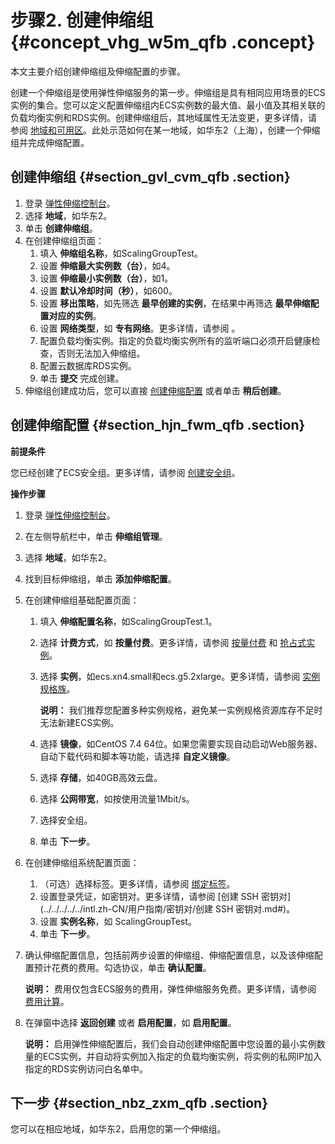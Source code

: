 # 步骤2. 创建伸缩组 {#concept_vhg_w5m_qfb .concept}

本文主要介绍创建伸缩组及伸缩配置的步骤。

创建一个伸缩组是使用弹性伸缩服务的第一步。伸缩组是具有相同应用场景的ECS实例的集合。您可以定义配置伸缩组内ECS实例数的最大值、最小值及其相关联的负载均衡实例和RDS实例。创建伸缩组后，其地域属性无法变更，更多详情，请参阅 [地域和可用区](../../../../../intl.zh-CN/通用参考/地域和可用区.md#)。此处示范如何在某一地域，如华东2（上海），创建一个伸缩组并完成伸缩配置。

## 创建伸缩组 {#section_gvl_cvm_qfb .section}

1.  登录 [弹性伸缩控制台](https://essnew.console.aliyun.com/#/ess/region/cn-shanghai)。
2.  选择 **地域**，如华东2。
3.  单击 **创建伸缩组**。
4.  在创建伸缩组页面：
    1.  填入 **伸缩组名称**，如ScalingGroupTest。
    2.  设置 **伸缩最大实例数（台）**，如4。
    3.  设置 **伸缩最小实例数（台）**，如1。
    4.  设置 **默认冷却时间（秒）**，如600。
    5.  设置 **移出策略**，如先筛选 **最早创建的实例**，在结果中再筛选 **最早伸缩配置对应的实例**。
    6.  设置 **网络类型**，如 **专有网络**。更多详情，请参阅 。
    7.  配置负载均衡实例。指定的负载均衡实例所有的监听端口必须开启健康检查，否则无法加入伸缩组。
    8.  配置云数据库RDS实例。
    9.  单击 **提交** 完成创建。
5.  伸缩组创建成功后，您可以直接 [创建伸缩配置](#) 或者单击 **稍后创建**。

## 创建伸缩配置 {#section_hjn_fwm_qfb .section}

**前提条件**

您已经创建了ECS安全组。更多详情，请参阅 [创建安全组](../../../../../intl.zh-CN/用户指南/安全组/创建安全组.md#)。

**操作步骤**

1.  登录 [弹性伸缩控制台](https://essnew.console.aliyun.com/#/ess/region/cn-shanghai)。
2.  在左侧导航栏中，单击 **伸缩组管理**。
3.  选择 **地域**，如华东2。
4.  找到目标伸缩组，单击 **添加伸缩配置**。
5.  在创建伸缩组基础配置页面：
    1.  填入 **伸缩配置名称**，如ScalingGroupTest.1。
    2.  选择 **计费方式**，如 **按量付费**。更多详情，请参阅 [按量付费](../../../../../intl.zh-CN/产品定价/按量付费.md#) 和 [抢占式实例](../../../../../intl.zh-CN/产品简介/实例/抢占式实例.md#)。
    3.  选择 **实例**，如ecs.xn4.small和ecs.g5.2xlarge。更多详情，请参阅 [实例规格族](../../../../../intl.zh-CN/产品简介/实例规格族.md#)。

        **说明：** 我们推荐您配置多种实例规格，避免某一实例规格资源库存不足时无法新建ECS实例。

    4.  选择 **镜像**，如CentOS 7.4 64位。如果您需要实现自动启动Web服务器、自动下载代码和脚本等功能，请选择 **自定义镜像**。
    5.  选择 **存储**，如40GB高效云盘。
    6.  选择 **公网带宽**，如按使用流量1Mbit/s。
    7.  选择安全组。
    8.  单击 **下一步**。
6.  在创建伸缩组系统配置页面：
    1.  （可选）选择标签。更多详情，请参阅 [绑定标签](../../../../../intl.zh-CN/用户指南/标签/绑定标签.md#)。
    2.  设置登录凭证，如密钥对。更多详情，请参阅 [创建 SSH 密钥对](../../../../../intl.zh-CN/用户指南/密钥对/创建 SSH 密钥对.md#)。
    3.  设置 **实例名称**，如 ScalingGroupTest。
    4.  单击 **下一步**。
7.  确认伸缩配置信息，包括前两步设置的伸缩组、伸缩配置信息，以及该伸缩配置预计花费的费用。勾选协议，单击 **确认配置**。

    **说明：** 费用仅包含ECS服务的费用，弹性伸缩服务免费。更多详情，请参阅 [费用计算](../../../../../intl.zh-CN/产品定价/费用计算.md#)。

8.  在弹窗中选择 **返回创建** 或者 **启用配置**，如 **启用配置**。

    **说明：** 启用弹性伸缩配置后，我们会自动创建伸缩配置中您设置的最小实例数量的ECS实例，并自动将实例加入指定的负载均衡实例，将实例的私网IP加入指定的RDS实例访问白名单中。


## 下一步 {#section_nbz_zxm_qfb .section}

您可以在相应地域，如华东2，启用您的第一个伸缩组。

